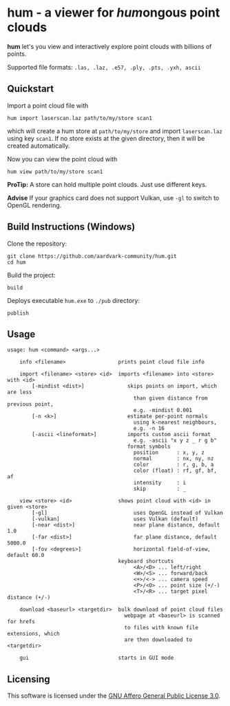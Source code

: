 # hum - a viewer for *hum*ongous point clouds

**hum** let's you view and interactively explore point clouds with billions of points.

Supported file formats: `.las, .laz, .e57, .ply, .pts, .yxh, ascii`

## Quickstart

Import a point cloud file with
```
hum import laserscan.laz path/to/my/store scan1
```
which will create a hum store at `path/to/my/store` and import `laserscan.laz` using key `scan1`.
If no store exists at the given directory, then it will be created automatically.

Now you can view the point cloud with
```
hum view path/to/my/store scan1
```

**ProTip:** A store can hold multiple point clouds. Just use different keys.

**Advise** If your graphics card does not support Vulkan, use `-gl` to switch to OpenGL rendering.

## Build Instructions (Windows)

Clone the repository:
```
git clone https://github.com/aardvark-community/hum.git
cd hum
```

Build the project:
```
build
```

Deploys executable `hum.exe` to `./pub` directory:
```
publish
```

## Usage

```
usage: hum <command> <args...>

    info <filename>                 prints point cloud file info

    import <filename> <store> <id>  imports <filename> into <store> with <id>
        [-mindist <dist>]              skips points on import, which are less
                                         than given distance from previous point,
                                         e.g. -mindist 0.001
        [-n <k>]                       estimate per-point normals
                                         using k-nearest neighbours,
                                         e.g. -n 16
        [-ascii <lineformat>]          imports custom ascii format
                                         e.g. -ascii "x y z _ r g b"
                                       format symbols
                                         position      : x, y, z
                                         normal        : nx, ny, nz
                                         color         : r, g, b, a
                                         color (float) : rf, gf, bf, af
                                         intensity     : i
                                         skip          : _

    view <store> <id>               shows point cloud with <id> in given <store>
        [-gl]                            uses OpenGL instead of Vulkan
        [-vulkan]                        uses Vulkan (default)
        [-near <dist>]                   near plane distance, default 1.0
        [-far <dist>]                    far plane distance, default 5000.0
        [-fov <degrees>]                 horizontal field-of-view, default 60.0
                                    keyboard shortcuts
                                         <A>/<D> ... left/right
                                         <W>/<S> ... forward/back
                                         <+>/<-> ... camera speed
                                         <P>/<O> ... point size (+/-)
                                         <T>/<R> ... target pixel distance (+/-)

    download <baseurl> <targetdir>  bulk download of point cloud files
                                      webpage at <baseurl> is scanned for hrefs
                                      to files with known file extensions, which
                                      are then downloaded to <targetdir>

    gui                             starts in GUI mode                            
```

## Licensing

This software is licensed under the [GNU Affero General Public License 3.0](https://www.gnu.org/licenses/agpl-3.0.en.html).
